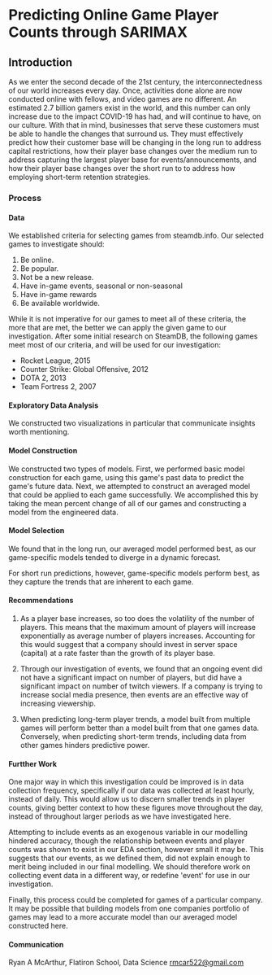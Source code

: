 # Predicting Online Game Player Counts through SARIMAX

## Introduction

As we enter the second decade of the 21st century, the interconnectedness of our world increases every day. Once, activities done alone are now conducted online with fellows, and video games are no different. An estimated 2.7 billion gamers exist in the world, and this number can only increase due to the impact COVID-19 has had, and will continue to have, on our culture. With that in mind, businesses that serve these customers must be able to handle the changes that surround us. They must effectively predict how their customer base will be changing in the long run to address capital restrictions, how their player base changes over the medium run to address capturing the largest player base for events/announcements, and how their player base changes over the short run to to address how employing short-term retention strategies. 

### Process

#### Data

We established criteria for selecting games from steamdb.info. Our selected games to investigate should:
1. Be online. 
2. Be popular.
3. Not be a new release.
4. Have in-game events, seasonal or non-seasonal
5. Have in-game rewards
6. Be available worldwide. 

While it is not imperative for our games to meet all of these criteria, the more that are met, the better we can apply the given game to our investigation. After some initial research on SteamDB, the following games meet most of our criteria, and will be used for our investigation:

- Rocket League, 2015
- Counter Strike: Global Offensive, 2012
- DOTA 2, 2013
- Team Fortress 2, 2007

#### Exploratory Data Analysis

We constructed two visualizations in particular that communicate insights worth mentioning. 

#### Model Construction

We constructed two types of models. First, we performed basic model construction for each game, using this game's past data to predict the game's future data. Next, we attempted to construct an averaged model that could be applied to each game successfully. We accomplished this by taking the mean percent change of all of our games and constructing a model from the engineered data. 

#### Model Selection

We found that in the long run, our averaged model performed best, as our game-specific models tended to diverge in a dynamic forecast. 

For short run predictions, however, game-specific models perform best, as they capture the trends that are inherent to each game. 

#### Recommendations

1. As a player base increases, so too does the volatility of the number of players. This means that the maximum amount of players will increase exponentially as average number of players increases. Accounting for this would suggest that a company should invest in server space (capital) at a rate faster than the growth of its player base. 

2. Through our investigation of events, we found that an ongoing event did not have a significant impact on number of players, but did have a significant impact on number of twitch viewers. If a company is trying to increase social media presence, then events are an effective way of increasing viewership.

3. When predicting long-term player trends, a model built from multiple games will perform better than a model built from that one games data. Conversely, when predicting short-term trends, including data from other games hinders predictive power. 

#### Furtther Work

One major way in which this investigation could be improved is in data collection frequency, specifically if our data was collected at least hourly, instead of daily. This would allow us to discern smaller trends in player counts, giving better context to how these figures move throughout the day, instead of throughout larger periods as we have investigated here.

Attempting to include events as an exogenous variable in our modelling hindered accuracy, though the relationship between events and player counts was shown to exist in our EDA section, however small it may be. This suggests that our events, as we defined them, did not explain enough to merit being included in our final modelling. We should therefore work on collecting event data in a different way, or redefine 'event' for use in our investigation.

Finally, this process could be completed for games of a particular company. It may be possible that building models from one companies portfolio of games may lead to a more accurate model than our averaged model constructed here.

#### Communication

Ryan A McArthur, Flatiron School, Data Science
rmcar522@gmail.com